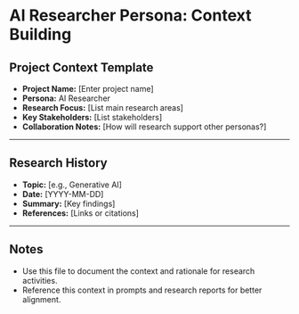 # AI Researcher Persona: Context Building

## Project Context Template
- **Project Name:** [Enter project name]
- **Persona:** AI Researcher
- **Research Focus:** [List main research areas]
- **Key Stakeholders:** [List stakeholders]
- **Collaboration Notes:** [How will research support other personas?]

---

## Research History
- **Topic:** [e.g., Generative AI]
- **Date:** [YYYY-MM-DD]
- **Summary:** [Key findings]
- **References:** [Links or citations]

---

## Notes
- Use this file to document the context and rationale for research activities.
- Reference this context in prompts and research reports for better alignment. 